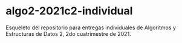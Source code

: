 # algo2-2021c2-individual

Esqueleto del repositorio para entregas individuales de Algoritmos y Estructuras de Datos 2, 2do cuatrimestre de 2021.

